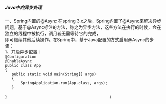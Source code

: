 ##### Java中的异步处理
一、Spring内置的@Async
在spring 3.x之后，Spring内置了@Async来解决异步问题，基于@Async标注的方法，称之为异步方法，这些方法在执行的时候，会在独立的线程中被执行，调用者无需等待它的完成，\
即可继续其他后续操作。在Spring中，基于Java配置的方式启用@Async的步骤：\
1、开启异步配置：\
	` @Configuration                                  `\
	` @EnableAsync                                    `\
	` public class App                                `\
	` {                                               `\
	`    public static void main(String[] args)       `\
	`    {                                            `\
	`        SpringApplication.run(App.class, args);  `\
	`    }                                            `\
	`                                                 `\
	` }                                               `\